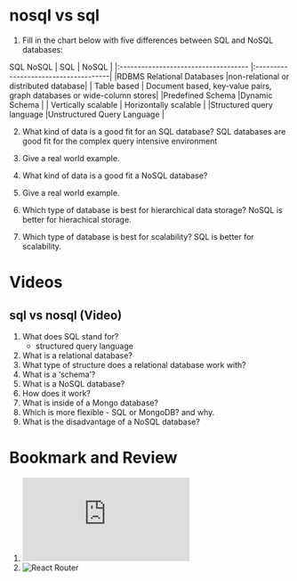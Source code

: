 # nosql vs sql

1. Fill in the chart below with five differences between SQL and NoSQL databases:

SQL NoSQL
| SQL | NoSQL |
|:------------------------------------ |:-------------------------------------|
|RDBMS Relational Databases |non-relational or distributed database|
| Table based | Document based, key-value pairs, graph databases or wide-column stores|
|Predefined Schema |Dynamic Schema |
| Vertically scalable | Horizontally scalable |
|Structured query language |Unstructured Query Language |

2. What kind of data is a good fit for an SQL database?
    SQL databases are good fit for the complex query intensive environment
3. Give a real world example.

4. What kind of data is a good fit a NoSQL database?

5. Give a real world example.

6. Which type of database is best for hierarchical data storage?
    NoSQL is better for hierachical storage.
7. Which type of database is best for scalability?
    SQL is better for scalability.

# Videos
## sql vs nosql (Video)

1. What does SQL stand for?
    - structured query language
2. What is a relational database?
3. What type of structure does a relational database work with?
4. What is a ‘schema’?
5. What is a NoSQL database?
6. How does it work?
7. What is inside of a Mongo database?
8. Which is more flexible - SQL or MongoDB? and why.
9. What is the disadvantage of a NoSQL database?

# Bookmark and Review
1. ![mongoose api](https://mongoosejs.com/docs/api.html#Model)
2. ![React Router](https://reactrouter.com/web/api/BrowserRouter)
